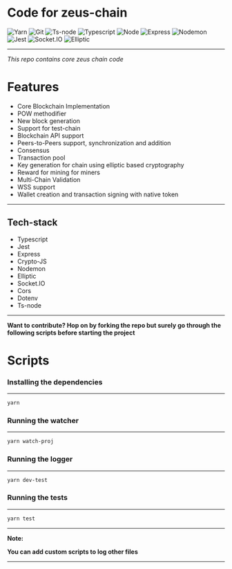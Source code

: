 # Code for zeus-chain

![Yarn](https://img.shields.io/badge/-Yarn-333333?style=for-the-badge&logo=yarn&logoColor=61dbfb)
![Git](https://img.shields.io/badge/-Git-333333?style=for-the-badge&logo=git&logoColor=61dbfb)
![Ts-node](https://img.shields.io/badge/-Tsnode-333333?style=for-the-badge&logo=ts-node&logoColor=61dbfb)
![Typescript](https://img.shields.io/badge/-Typescript-333333?style=for-the-badge&logo=typescript&logoColor=61dbfb)
![Node](https://img.shields.io/badge/-Node.JS-333333?style=for-the-badge&logo=node.js&logoColor=61dbfb)
![Express](https://img.shields.io/badge/-Express-333333?style=for-the-badge&logo=express&logoColor=61dbfb)
![Nodemon](https://img.shields.io/badge/-Nodemon-333333?style=for-the-badge&logo=nodemon&logoColor=61dbfb)
![Jest](https://img.shields.io/badge/-Jest-333333?style=for-the-badge&logo=jest&logoColor=61dbfb)
![Socket.IO](https://img.shields.io/badge/-Socket.IO-333333?style=for-the-badge&logo=socket.io&logoColor=61dbfb)
![Elliptic](https://img.shields.io/badge/-Elliptic-333333?style=for-the-badge&logo=Elliptic.JS&logoColor=61dbfb)

---

_This repo contains core zeus chain code_

# Features

- Core Blockchain Implementation
- POW methodifier
- New block generation
- Support for test-chain
- Blockchain API support
- Peers-to-Peers support, synchronization and addition
- Consensus
- Transaction pool
- Key generation for chain using elliptic based cryptography
- Reward for mining for miners
- Multi-Chain Validation
- WSS support
- Wallet creation and transaction signing with native token

---

## **Tech-stack**

- Typescript
- Jest
- Express
- Crypto-JS
- Nodemon
- Elliptic
- Socket.IO
- Cors
- Dotenv
- Ts-node

---

**Want to contribute? Hop on by forking the repo but surely go through the following scripts before starting the project**

# Scripts

### **Installing the dependencies**

---

```bash
yarn
```

### **Running the watcher**

---

```bash
yarn watch-proj
```

### **Running the logger**

---

```bash
yarn dev-test
```

### **Running the tests**

---

```bash
yarn test
```

---

**Note:**

**You can add custom scripts to log other files**

---
